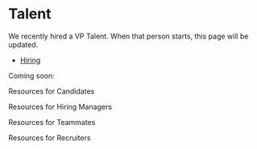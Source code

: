 # Talent

We recently hired a VP Talent. When that person starts, this page will be updated.

- [Hiring](https://about.sourcegraph.com/handbook/talent/hiring)

Coming soon:

Resources for Candidates

Resources for Hiring Managers

Resources for Teammates 

Resources for Recruiters 
